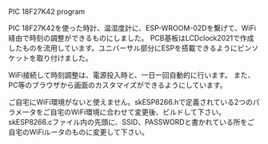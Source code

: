 PIC 18F27K42 program

PIC 18F27K42を使った時計、温湿度計に、ESP-WROOM-02Dを繋げて、WiFi経由で時刻の調整ができるものにしました。
PCB基板はLCDclock2021で作成したものを流用しています。ユニバーサル部分にESPを搭載できるようにピンソケットを取り付けました。

WiFi接続して時刻調整は、電源投入時と、一日一回自動的に行います。
また、PC等のブラウザから画面のカスタマイズができるようにしています。

ご自宅にWiFi環境がないと使えません。skESP8266.hで定義されている2つのパラメータをご自宅のWiFi環境に合わせて変更後、ビルドして下さい。
skESP8266.cファイル内の先頭に、SSID、PASSWORDと書かれている所をご自宅のWiFiルータのものに変更して下さい。
